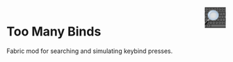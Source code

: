 <img src="icon.png" align="right" height=48>  

# Too Many Binds
Fabric mod for searching and simulating keybind presses.